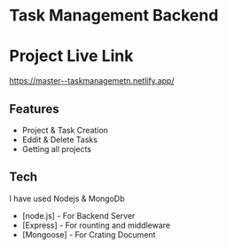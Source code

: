 # Task Management Backend

# Project Live Link
https://master--taskmanagemetn.netlify.app/

## Features

- Project & Task Creation
- Eddit & Delete Tasks
- Getting all projects

## Tech

I have used Nodejs & MongoDb

- [node.js] - For Backend Server
- [Express] - For rounting and middleware
- [Mongoose] - For Crating Document
